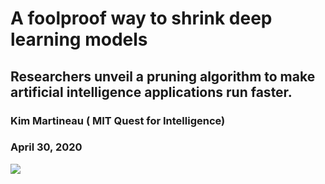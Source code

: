 # A foolproof way to shrink deep learning models
## Researchers unveil a pruning algorithm to make artificial intelligence applications run faster.
### Kim Martineau ( MIT Quest for Intelligence)
### April 30, 2020


<img src="/home/amy/DL/DL_project/img1.png"></img><br/>

 
